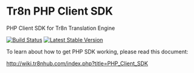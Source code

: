 Tr8n PHP Client SDK
==================

PHP Client SDK for Tr8n Translation Engine

[![Build Status](https://travis-ci.org/tr8n/tr8n_php_clientsdk.png?branch=master)](https://travis-ci.org/tr8n/tr8n_php_clientsdk)
[![Latest Stable Version](https://poser.pugx.org/tr8n/tr8n-php-clientsdk/v/stable.png)](https://packagist.org/packages/tr8n/tr8n-php-clientsdk)

To learn about how to get PHP SDK working, please read this document:

http://wiki.tr8nhub.com/index.php?title=PHP_Client_SDK
